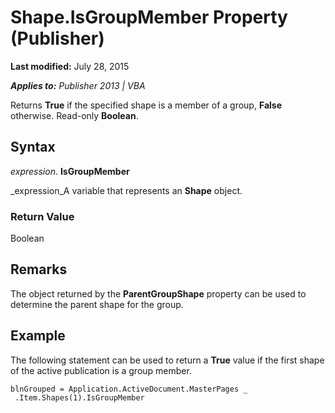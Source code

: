 
# Shape.IsGroupMember Property (Publisher)

 **Last modified:** July 28, 2015

 _**Applies to:** Publisher 2013 | VBA_

Returns  **True** if the specified shape is a member of a group, **False** otherwise. Read-only **Boolean**.


## Syntax

 _expression_. **IsGroupMember**

 _expression_A variable that represents an  **Shape** object.


### Return Value

Boolean


## Remarks

The object returned by the  **ParentGroupShape** property can be used to determine the parent shape for the group.


## Example

The following statement can be used to return a  **True** value if the first shape of the active publication is a group member.


```
blnGrouped = Application.ActiveDocument.MasterPages _ 
 .Item.Shapes(1).IsGroupMember
```

